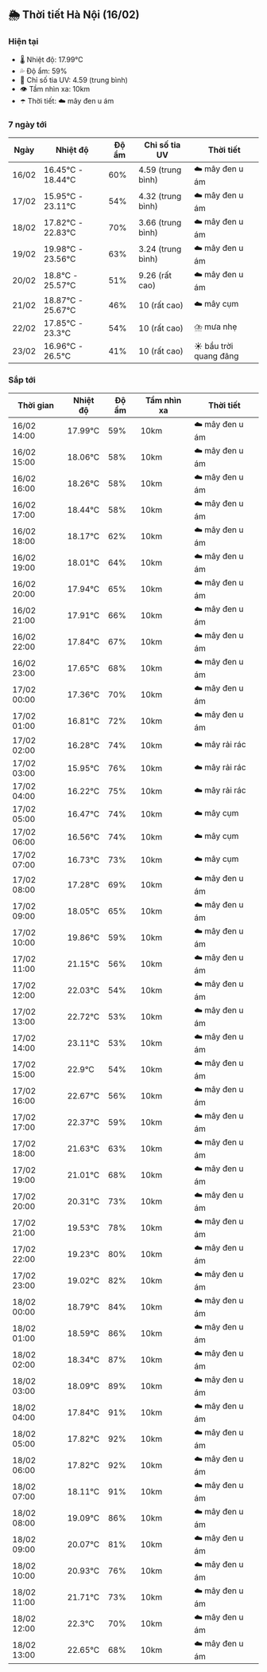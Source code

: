 ## 🌦️ Thời tiết Hà Nội (16/02)

### Hiện tại

- 🌡️ Nhiệt độ: 17.99℃
- 💦 Độ ẩm: 59%
- 🌟 Chỉ số tia UV: 4.59 (trung bình)
- 👁️ Tầm nhìn xa: 10km
- ☂️ Thời tiết: ☁️ mây đen u ám

### 7 ngày tới

| Ngày | Nhiệt độ | Độ ẩm | Chỉ số tia UV | Thời tiết |
| --- | --- | --- | --- | --- |
| 16/02 | 16.45℃ - 18.44℃ | 60% | 4.59 (trung bình) | ☁️ mây đen u ám |
| 17/02 | 15.95℃ - 23.11℃ | 54% | 4.32 (trung bình) | ☁️ mây đen u ám |
| 18/02 | 17.82℃ - 22.83℃ | 70% | 3.66 (trung bình) | ☁️ mây đen u ám |
| 19/02 | 19.98℃ - 23.56℃ | 63% | 3.24 (trung bình) | ☁️ mây đen u ám |
| 20/02 | 18.8℃ - 25.57℃ | 51% | 9.26 (rất cao) | ☁️ mây đen u ám |
| 21/02 | 18.87℃ - 25.67℃ | 46% | 10 (rất cao) | ☁️ mây cụm |
| 22/02 | 17.85℃ - 23.3℃ | 54% | 10 (rất cao) | ⛈️ mưa nhẹ |
| 23/02 | 16.96℃ - 26.5℃ | 41% | 10 (rất cao) | ☀️ bầu trời quang đãng |

### Sắp tới

| Thời gian | Nhiệt độ | Độ ẩm | Tầm nhìn xa | Thời tiết |
| --- | --- | --- | --- | --- |
| 16/02 14:00 | 17.99℃ | 59% | 10km | ☁️ mây đen u ám |
| 16/02 15:00 | 18.06℃ | 58% | 10km | ☁️ mây đen u ám |
| 16/02 16:00 | 18.26℃ | 58% | 10km | ☁️ mây đen u ám |
| 16/02 17:00 | 18.44℃ | 58% | 10km | ☁️ mây đen u ám |
| 16/02 18:00 | 18.17℃ | 62% | 10km | ☁️ mây đen u ám |
| 16/02 19:00 | 18.01℃ | 64% | 10km | ☁️ mây đen u ám |
| 16/02 20:00 | 17.94℃ | 65% | 10km | ☁️ mây đen u ám |
| 16/02 21:00 | 17.91℃ | 66% | 10km | ☁️ mây đen u ám |
| 16/02 22:00 | 17.84℃ | 67% | 10km | ☁️ mây đen u ám |
| 16/02 23:00 | 17.65℃ | 68% | 10km | ☁️ mây đen u ám |
| 17/02 00:00 | 17.36℃ | 70% | 10km | ☁️ mây đen u ám |
| 17/02 01:00 | 16.81℃ | 72% | 10km | ☁️ mây đen u ám |
| 17/02 02:00 | 16.28℃ | 74% | 10km | ☁️ mây rải rác |
| 17/02 03:00 | 15.95℃ | 76% | 10km | ☁️ mây rải rác |
| 17/02 04:00 | 16.22℃ | 75% | 10km | ☁️ mây rải rác |
| 17/02 05:00 | 16.47℃ | 74% | 10km | ☁️ mây cụm |
| 17/02 06:00 | 16.56℃ | 74% | 10km | ☁️ mây cụm |
| 17/02 07:00 | 16.73℃ | 73% | 10km | ☁️ mây cụm |
| 17/02 08:00 | 17.28℃ | 69% | 10km | ☁️ mây đen u ám |
| 17/02 09:00 | 18.05℃ | 65% | 10km | ☁️ mây đen u ám |
| 17/02 10:00 | 19.86℃ | 59% | 10km | ☁️ mây đen u ám |
| 17/02 11:00 | 21.15℃ | 56% | 10km | ☁️ mây đen u ám |
| 17/02 12:00 | 22.03℃ | 54% | 10km | ☁️ mây đen u ám |
| 17/02 13:00 | 22.72℃ | 53% | 10km | ☁️ mây đen u ám |
| 17/02 14:00 | 23.11℃ | 53% | 10km | ☁️ mây đen u ám |
| 17/02 15:00 | 22.9℃ | 54% | 10km | ☁️ mây đen u ám |
| 17/02 16:00 | 22.67℃ | 56% | 10km | ☁️ mây đen u ám |
| 17/02 17:00 | 22.37℃ | 59% | 10km | ☁️ mây đen u ám |
| 17/02 18:00 | 21.63℃ | 63% | 10km | ☁️ mây đen u ám |
| 17/02 19:00 | 21.01℃ | 68% | 10km | ☁️ mây đen u ám |
| 17/02 20:00 | 20.31℃ | 73% | 10km | ☁️ mây đen u ám |
| 17/02 21:00 | 19.53℃ | 78% | 10km | ☁️ mây đen u ám |
| 17/02 22:00 | 19.23℃ | 80% | 10km | ☁️ mây đen u ám |
| 17/02 23:00 | 19.02℃ | 82% | 10km | ☁️ mây đen u ám |
| 18/02 00:00 | 18.79℃ | 84% | 10km | ☁️ mây đen u ám |
| 18/02 01:00 | 18.59℃ | 86% | 10km | ☁️ mây đen u ám |
| 18/02 02:00 | 18.34℃ | 87% | 10km | ☁️ mây đen u ám |
| 18/02 03:00 | 18.09℃ | 89% | 10km | ☁️ mây đen u ám |
| 18/02 04:00 | 17.84℃ | 91% | 10km | ☁️ mây đen u ám |
| 18/02 05:00 | 17.82℃ | 92% | 10km | ☁️ mây đen u ám |
| 18/02 06:00 | 17.82℃ | 92% | 10km | ☁️ mây đen u ám |
| 18/02 07:00 | 18.11℃ | 91% | 10km | ☁️ mây đen u ám |
| 18/02 08:00 | 19.09℃ | 86% | 10km | ☁️ mây đen u ám |
| 18/02 09:00 | 20.07℃ | 81% | 10km | ☁️ mây đen u ám |
| 18/02 10:00 | 20.93℃ | 76% | 10km | ☁️ mây đen u ám |
| 18/02 11:00 | 21.71℃ | 73% | 10km | ☁️ mây đen u ám |
| 18/02 12:00 | 22.3℃ | 70% | 10km | ☁️ mây đen u ám |
| 18/02 13:00 | 22.65℃ | 68% | 10km | ☁️ mây đen u ám |
